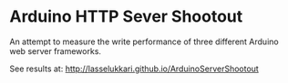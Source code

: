 # Arduino HTTP Sever Shootout
An attempt to measure the write performance of three different Arduino web server frameworks.

See results at: http://lasselukkari.github.io/ArduinoServerShootout
